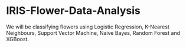 # IRIS-Flower-Data-Analysis
We will be classifying flowers using Logistic Regression, K-Nearest Neighbours, Support Vector Machine, Naive Bayes, Random Forest and XGBoost. 
